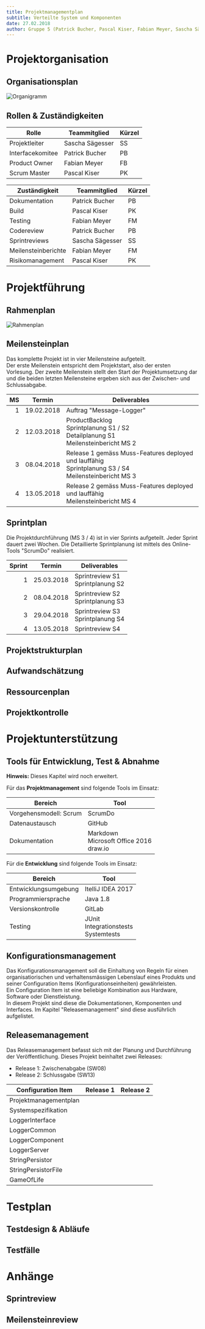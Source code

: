 ```yaml
---
title: Projektmanagementplan
subtitle: Verteilte System und Komponenten
date: 27.02.2018
author: Gruppe 5 (Patrick Bucher, Pascal Kiser, Fabian Meyer, Sascha Sägesser)
---
```


# Projektorganisation
## Organisationsplan
![Organigramm](/img/Organigramm.png)

## Rollen & Zuständigkeiten

| Rolle              | Teammitglied      | Kürzel   |
| ------------------ | ----------------- | -------- |
| Projektleiter      | Sascha Sägesser   | SS       |
| Interfacekomitee   | Patrick Bucher    | PB       |
| Product Owner      | Fabian Meyer      | FB       |
| Scrum Master       | Pascal Kiser      | PK       |

| Zuständigkeit         | Teammitglied      | Kürzel   |
| --------------------- | ----------------- | -------- |
| Dokumentation         | Patrick Bucher    | PB       |
| Build                 | Pascal Kiser      | PK       |
| Testing               | Fabian Meyer      | FM       |
| Codereview            | Patrick Bucher    | PB       |
| Sprintreviews         | Sascha Sägesser   | SS       |
| Meilensteinberichte   | Fabian Meyer      | FM       |
| Risikomanagement      | Pascal Kiser      | PK       |

# Projektführung
## Rahmenplan
![Rahmenplan](/img/Rahmenplan.png)
## Meilensteinplan

Das komplette Projekt ist in vier Meilensteine aufgeteilt.<br>Der erste Meilenstein entspricht dem Projektstart, also der ersten Vorlesung. Der zweite Meilenstein stellt den Start der Projektumsetzung dar und die beiden letzten Meilensteine ergeben sich aus der Zwischen- und Schlussabgabe.

|  MS | Termin     | Deliverables                                                                                              |
| ---:| ---------- | --------------------------------------------------------------------------------------------------------- |
|   1 | 19.02.2018 | Auftrag "Message-Logger"                                                                                  |
|   2 | 12.03.2018 | ProductBacklog<br>Sprintplanung S1 / S2<br>Detailplanung S1<br>Meilensteinbericht MS 2                    |
|   3 | 08.04.2018 | Release 1 gemäss Muss-Features deployed und lauffähig<br>Sprintplanung S3 / S4<br>Meilensteinbericht MS 3 |
|   4 | 13.05.2018 | Release 2 gemäss Muss-Features deployed und lauffähig<br>Meilensteinbericht MS 4                          |

## Sprintplan
Die Projektdurchführung (MS 3 / 4) ist in vier Sprints aufgeteilt. Jeder Sprint dauert zwei Wochen. Die Detaillierte Sprintplanung ist mittels des Online-Tools "ScrumDo" realisiert.

| Sprint | Termin     | Deliverables                        |
| ------:| ---------- | ----------------------------------- |
|      1 | 25.03.2018 | Sprintreview S1<br>Sprintplanung S2 |
|      2 | 08.04.2018 | Sprintreview S2<br>Sprintplanung S3 |
|      3 | 29.04.2018 | Sprintreview S3<br>Sprintplanung S4 |
|      4 | 13.05.2018 | Sprintreview S4                     |

## Projektstrukturplan
## Aufwandschätzung
## Ressourcenplan
## Projektkontrolle

# Projektunterstützung
## Tools für Entwicklung, Test & Abnahme
**Hinweis:** Dieses Kapitel wird noch erweitert.

Für das **Projektmanagement** sind folgende Tools im Einsatz:

| Bereich                | Tool                                         |
| ---------------------- | -------------------------------------------- |
| Vorgehensmodell: Scrum | ScrumDo                                      |
| Datenaustausch         | GitHub                                       |
| Dokumentation          | Markdown<br>Microsoft Office 2016<br>draw.io |

Für die **Entwicklung** sind folgende Tools im Einsatz:

| Bereich              | Tool                                      |
| -------------------- | ----------------------------------------- |
| Entwicklungsumgebung | ItelliJ IDEA 2017                         |
| Programmiersprache   | Java 1.8                                  |
| Versionskontrolle    | GitLab                                    |
| Testing              | JUnit<br>Integrationstests<br>Systemtests |

## Konfigurationsmanagement
Das Konfigurationsmanagement soll die Einhaltung von Regeln für einen organisatiorischen und verhaltensmässigen Lebenslauf eines Produkts und seiner Configuration Items (Konfigurationseinheiten) gewährleisten.<br>
Ein Configuration Item ist eine beliebige Kombination aus Hardware, Software oder Dienstleistung.<br>In diesem Projekt sind diese die Dokumentationen, Komponenten und Interfaces. Im Kapitel "Releasemanagement" sind diese ausführlich aufgelistet.

## Releasemanagement
Das Releasemanagement befasst sich mit der Planung und Durchführung der Veröffentlichung. Dieses Projekt beinhaltet zwei Releases:
- Release 1: Zwischenabgabe (SW08)
- Release 2: Schlussgabe (SW13)

| Configuration Item    | Release 1 | Release 2 |
| --------------------- | --------- | --------- |
| Projektmanagementplan |           |           |
| Systemspezifikation   |           |           |
| LoggerInterface       |           |           |
| LoggerCommon          |           |           |
| LoggerComponent       |           |           |
| LoggerServer          |           |           |
| StringPersistor       |           |           |
| StringPersistorFile   |           |           |
| GameOfLife            |           |           |

# Testplan
## Testdesign & Abläufe
## Testfälle

# Anhänge
## Sprintreview
## Meilensteinreview
